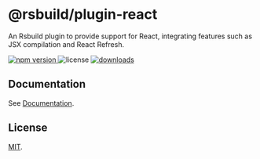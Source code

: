# @rsbuild/plugin-react

An Rsbuild plugin to provide support for React, integrating features such as JSX compilation and React Refresh.

<p>
  <a href="https://npmjs.com/package/@rsbuild/plugin-react">
   <img src="https://img.shields.io/npm/v/@rsbuild/plugin-react?style=flat-square&colorA=564341&colorB=EDED91" alt="npm version" />
  </a>
  <img src="https://img.shields.io/badge/License-MIT-blue.svg?style=flat-square&colorA=564341&colorB=EDED91" alt="license" />
  <a href="https://npmcharts.com/compare/@rsbuild/plugin-react?minimal=true"><img src="https://img.shields.io/npm/dm/@rsbuild/plugin-react.svg?style=flat-square&colorA=564341&colorB=EDED91" alt="downloads" /></a>
</p>

## Documentation

See [Documentation](https://rsbuild.rs/plugins/list/plugin-react).

## License

[MIT](https://github.com/web-infra-dev/rsbuild/blob/main/LICENSE).
